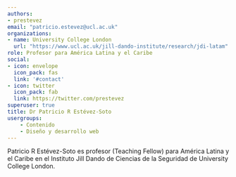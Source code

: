 ```yaml
---
authors:
- prestevez
email: "patricio.estevez@ucl.ac.uk"
organizations:
- name: University College London
  url: "https://www.ucl.ac.uk/jill-dando-institute/research/jdi-latam"
role: Profesor para América Latina y el Caribe
social:
- icon: envelope
  icon_pack: fas
  link: '#contact'
- icon: twitter
  icon_pack: fab
  link: https://twitter.com/prestevez
superuser: true
title: Dr Patricio R Estévez-Soto
usergroups:
    - Contenido
    - Diseño y desarrollo web
---
```


Patricio R Estévez-Soto es profesor (Teaching Fellow) para América Latina y el Caribe en el Instituto Jill Dando de Ciencias de la Seguridad de University College London.
